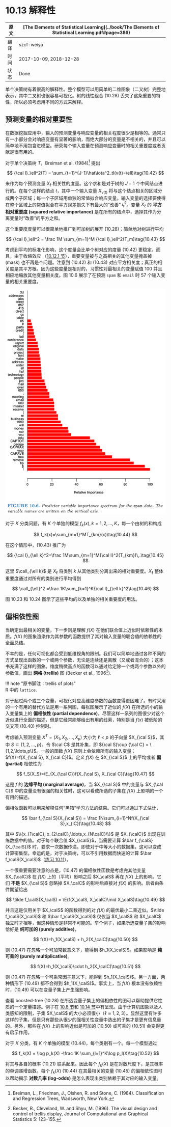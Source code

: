 # 10.13 解释性

| 原文   | [The Elements of Statistical Learning](../book/The Elements of Statistical Learning.pdf#page=386) |
| ---- | ---------------------------------------- |
| 翻译   | szcf-weiya                               |
| 时间   | 2017-10-09, 2018-12-28                           |
|状态| Done


单个决策树有着很高的解释性。整个模型可以用简单的二维图象（二叉树）完整地表示，其中二叉树也很容易可视化。树的线性组合 (10.28) 丢失了这条重要的特性，所以必须考虑用不同的方式来解释。

## 预测变量的相对重要性

在数据挖掘应用中，输入的预测变量与响应变量的相关程度很少是相等的。通常只有一小部分会对响应变量有显著的影响，而绝大部分的变量是不相关的，并且可以简单地不用包含进模型。研究每个输入变量在预测响应变量时的相关重要度或者贡献是很有用的。

对于单个决策树 $T$，Breiman et al. (1984)[^1] 提出

$$
{\cal I}_\ell^2(T) = \sum_{t=1}^{J-1}\hat\iota^2_tI(v(t)=\ell)\tag{10.42}
$$

来作为每个预测变量 $X_\ell$ 相关性的度量。这个求和是对于树的 $J-1$ 个中间结点进行的。在每个这样的结点 $t$，其中一个输入变量 $X_{v(t)}$ 将与这个结点相关的区域分成两个子区域；每一个子区域用单独的常值拟合响应变量。输入变量的选择要使得在整个区域上的常值拟合在平方误差损失下有最大的“改善” $\hat\iota_t^2$。变量 $X_\ell$ 的 **平方相对重要度 (squared relative importance)** 是在所有的结点中，选择其作为分离变量时“改善”的平方之和。

[^1]: Breiman, L., Friedman, J., Olshen, R. and Stone, C. (1984). Classification and Regression Trees, Wadsworth, New York.

这个重要度度量可以很简单地推广到可加树的展开 (10.28)；简单地对树进行平均

$$
{\cal I}_\ell^2 = \frac 1M \sum_{m=1}^M {\cal I}_\ell^2(T_m)\tag{10.43}
$$

考虑到平均的标准化影响，这个度量会比单个树对应的度量 (10.42) 更稳定。而且，由于收缩效应 （[10.12.1 节](10.12-Regularization/index.html)），重要变量被与之高相关的其他变量掩盖掉 (mask) 也不再是个问题。注意到 (10.42) 和 (10.43) 对应平方相关度；真正的相关度是其平方根。因为这些度量是相对的，习惯性对最相关的变量赋值 100 并且相应地缩放其他变量相关度。图 10.6 展示了在预测 `spam` 和 `email` 时 57 个输入变量的相关重要度。

![](../img/10/fig10.6.png)

对于 $K$ 分类问题，有 $K$ 个单独的模型 $f_k(x),k=1,2,\ldots,K$，每一个由树的和构成

$$
f_k(x)=\sum_{m=1}^MT_{km}(x)\tag{10.44}
$$

在这个情形中，(10.43) 推广为

$$
{\cal I}_{\ell k}^2=\frac 1M\sum_{m=1}^M{\cal I}^2(T_{km})\,.\tag{10.45}
$$

这里 $\calI_{\ell k}$ 是 $X_\ell$ 将类别 $k$ 从其他类别分离出来的相对重要度。$X_\ell$ 整体重要度通过对所有的类别进行平均得到

$$
\calI_{\ell}^2 =\frac 1K\sum_{k=1}^K{\cal I}_{\ell k}^2\tag{10.46}
$$

图 10.23 和 10.24 图示了这些平均的以及单独的相关重要度的用法。

## 偏相依性图

当确定出最相关的变量，下一步则是理解 $f(X)$ 在他们联合值上近似时依赖性的本质。$f(X)$ 的图象渲染作为其参数的函数提供了其对输入变量的联合值的依赖性的全面总结。

不幸的是，任何可视化都会受到低维视角的限制。我们可以简单地通过各种不同的方式呈现出函数的一个或两个参数，无论是连续还是离散（又或者混合的）；这本书充满了这样的图象。维度稍微高点的函数可以通过给定除一个或两个参数以外的参数值，画出 **网格 (trellis)** 图 (Becker et al., 1996[^2]).

[^2]: Becker, R., Cleveland, W. and Shyu, M. (1996). The visual design and control of trellis display, Journal of Computational and Graphical Statistics 5: 123–155.

!!! note "原书脚注：trellis of plots"  
    R 中的 `lattice`.

对于超过两个或三个变量，可视化对应高维度参数的函数变得更困难了。有时采用的一个有用的替代方法是用一系列图，每张图展示了近似的 $f(X)$ 在所选的小的输入变量集上的 **偏相依性 (partial dependence)**。尽管这样一系列的图很少对这个近似进行全面的描述，但是它经常能够给出有用的线索，特别是当 $f(x)$ 被低阶的交叉项 (10.40) 控制时。

考虑输入预测变量 $X^T=(X_1,X_2,\ldots,X_p)$ 大小为 $\ell < p$ 的子向量 $X_{\cal S}$，其中 $S\subset\{1,2,\ldots,p\}$。令 $\cal C$ 是其补集，即 ${\cal S}\cup {\cal C} = \{1,2,\ldots,p\}$。一般的函数 $f(X)$ 原则上会依赖所有的输入变量：$f(X)=f(X_{\cal S}, X_{\cal C})$。定义 $f(X)$ 在 $X_{\cal S}$ 上的平均或者 **偏 (partial)** 相依性为

$$
f_S(X_S)=\E_{X_{\cal C}}f(X_{\cal S}, X_{\cal C})\tag{10.47}
$$

这是 $f$ 的 **边缘平均 (marginal average)**，当 $X_{\cal S}$ 中的变量与 $X_{\cal C}$ 中的变量没有很强的相关性时，这可以看成所选的子集在 $f(X)$ 上影响的一个有用的描述。

偏相依函数可以用来解释任何“黑箱”学习方法的结果。它们可以通过下式估计，

$$
\bar f_{\cal S}(X_{\cal S}) = \frac 1N\sum_{i=1}^Nf(X_{\cal S},x_{iC})\tag{10.48}
$$

其中 $\\{x_{1\calC}, x_{2\calC},\ldots,x_{N\calC}\\}$ 是 $X_{\calC}$ 出现在训练数据中的值。对于每个联合值 $X_{\calS}$，当需要计算 $\bar f_{\calS}(X_{\calS})$ 时，要求一次数据传递。即使对于中等大小的数据集，这可以变成计算密集型。幸运的是，对于决策树，可以不引用数据而快速的计算 $\bar f_\calS(X_\calS)$（[练习 10.11](https://github.com/szcf-weiya/ESL-CN/issues/168)）。

一个很重要需要注意的点是，(10.47) 的偏相依性函数是考虑完其他变量 $X_{\calC}$ 在 $f(X)$ 上的（平均）影响之后 $X_\calS$ 再在 $f(X)$ 上的影响。它们 **不是** $X_{\cal S}$ 忽略掉 $X_\calC$ 的影响后直接对 $f(X)$ 的影响。后者由条件期望给出

$$
\tilde f_\calS(X_\calS) = \E(f(X_\calS, X_\calC)\mid X_\calS)\tag{10.49}
$$

并且这是仅用关于 $X_\calS$ 的函数得到的对 $f(X)$ 的最优最小二乘近似。$\tilde f_\calS(X_\calS)$ 和 $\bar f_\calS(X_\calS)$ 仅仅当 $X_\calS$ 和 $X_\calC$ 独立时才相等，但这种情形是非常不可能的。举个例子，如果所选变量子集的影响恰好是 **纯可加的 (purely additive)**，

$$
f(X)=h_1(X_\calS) + h_2(X_\calC)\tag{10.50}
$$

则 (10.47) 在忽略一个可加常数意义下，能得到 $h_1(X_\calS)$。如果影响是 **纯可乘的 (purely multiplicative)**,

$$
f(X)=h_1(X_\calS)\cdot h_2(X_\calC)\tag{10.51}
$$

则 (10.47) 在忽略一个可乘常因子意义下，能得到 $h_1(X_\calS)$。另一方面，两种情形下 (10.49) 都不会得到 $h_1(X_\calS)$。事实上，当 $f(X)$ 根本没有依赖性时，(10.49) 可以在变量子集上产生强影响。

查看 boosted-tree (10.28) 在所选变量子集上的偏相依性的图可以帮助提供它性质的一个定量描述。例子在 [10.8 节](10.8-Spam-Data/index.html)和 [10.14 节]()中有呈现。由于计算机图象以及人类感知的限制，子集 $X_\calS$ 的大小必须很小（$\ell\approx 1,2,3$）。显然这里有许多这样的子集，但是只有那些从很少的强相关性变量中选出的子集才是更有信息量的。另外，那些在 $f(X)$ 上的影响近似是可加的 (10.50) 或可乘的 (10.51) 会变得更有启示作用。

对于 $K$ 分类，有 $K$ 个单独的模型 (10.44)，每个类别有一个。每一个模型通过

$$
f_k(X) = \log p_k(X) -\frac 1K \sum_{l=1}^K\log p_l(X)\tag{10.52}
$$

将其与各自的概率 (10.21) 联系起来。因此每个 $f_k(X)$ 是在对数尺度下，是其概率的单调递增函数。每个 $f_k(X)$ (10.44) 在其最相关的变量 (10.45) 的偏相依性图可以帮助揭示 **对数几率 (log-odds)** 是怎么表现出类别依赖于其对应的输入变量。


